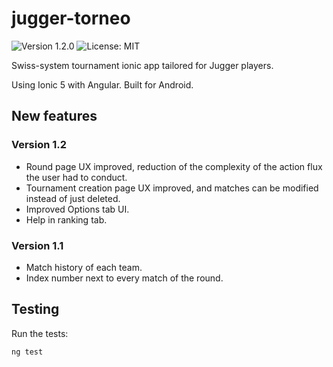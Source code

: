 # jugger-torneo

![Version 1.2.0](https://img.shields.io/badge/version-1.2.0-informational) ![License: MIT](https://img.shields.io/badge/license-MIT-green)

Swiss-system tournament ionic app tailored for Jugger players.

Using Ionic 5 with Angular. Built for Android.

## New features

### Version 1.2

- Round page UX improved, reduction of the complexity of the action flux the user had to conduct.
- Tournament creation page UX improved, and matches can be modified instead of just deleted.
- Improved Options tab UI.
- Help in ranking tab.

### Version 1.1

- Match history of each team.
- Index number next to every match of the round.

## Testing

Run the tests:

```shell
ng test
```
